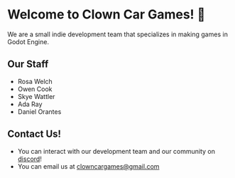 # Welcome to Clown Car Games! 👋

We are a small indie development team that specializes in making games in Godot Engine.
## Our Staff

- Rosa Welch
- Owen Cook
- Skye Wattler
- Ada Ray
- Daniel Orantes

## Contact Us!

- You can interact with our development team and our community on [discord](https://discord.com/invite/nPj9cNZu2s)!
- You can email us at [clowncargames@gmail.com](https://mail.google.com/mail/u/0/#inbox?compose=CllgCJfnbGzwQsFjgBlsPhZKtcrLPhhnpnkPzwFmRrrZrgNLMVZQrKjzjKngHwpMQFwPrbwgbzL)

